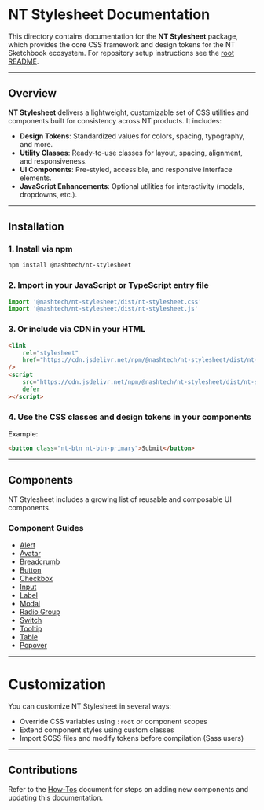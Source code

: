 # NT Stylesheet Documentation

This directory contains documentation for the **NT Stylesheet** package, which provides the core CSS framework and design tokens for the NT Sketchbook ecosystem. For repository setup instructions see the [root README](../../README.md).

---

## Overview

**NT Stylesheet** delivers a lightweight, customizable set of CSS utilities and components built for consistency across NT products. It includes:

-   **Design Tokens**: Standardized values for colors, spacing, typography, and more.
-   **Utility Classes**: Ready-to-use classes for layout, spacing, alignment, and responsiveness.
-   **UI Components**: Pre-styled, accessible, and responsive interface elements.
-   **JavaScript Enhancements**: Optional utilities for interactivity (modals, dropdowns, etc.).

---

## Installation

### 1. Install via npm

```bash
npm install @nashtech/nt-stylesheet
```

### 2. Import in your JavaScript or TypeScript entry file

```javascript
import '@nashtech/nt-stylesheet/dist/nt-stylesheet.css'
import '@nashtech/nt-stylesheet/dist/nt-stylesheet.js'
```

### 3. Or include via CDN in your HTML

```html
<link
    rel="stylesheet"
    href="https://cdn.jsdelivr.net/npm/@nashtech/nt-stylesheet/dist/nt-stylesheet.css"
/>
<script
    src="https://cdn.jsdelivr.net/npm/@nashtech/nt-stylesheet/dist/nt-stylesheet.js"
    defer
></script>
```

### 4. Use the CSS classes and design tokens in your components

Example:

```html
<button class="nt-btn nt-btn-primary">Submit</button>
```

---

## Components

NT Stylesheet includes a growing list of reusable and composable UI components.

### Component Guides

-   [Alert](alert.md)
-   [Avatar](avatar.md)
-   [Breadcrumb](breadcrumb.md)
-   [Button](button.md)
-   [Checkbox](checkbox.md)
-   [Input](input.md)
-   [Label](label.md)
-   [Modal](modal.md)
-   [Radio Group](radio-group.md)
-   [Switch](switch.md)
-   [Tooltip](tooltip.md)
-   [Table](table.md)
-   [Popover](popover.md)

---

# Customization

You can customize NT Stylesheet in several ways:

-   Override CSS variables using `:root` or component scopes
-   Extend component styles using custom classes
-   Import SCSS files and modify tokens before compilation (Sass users)

---

## Contributions

Refer to the [How-Tos](../../HOWTOS.md) document for steps on adding new components and updating this documentation.
